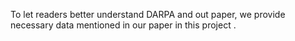 To let readers better understand DARPA and out paper, we provide necessary data mentioned in our paper in this project .
